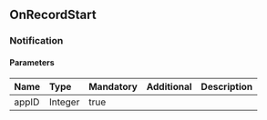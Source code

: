 ## OnRecordStart


### Notification

#### Parameters

|Name|Type|Mandatory|Additional|Description|
|:---|:---|:--------|:---------|:----------|
|appID|Integer|true|||
